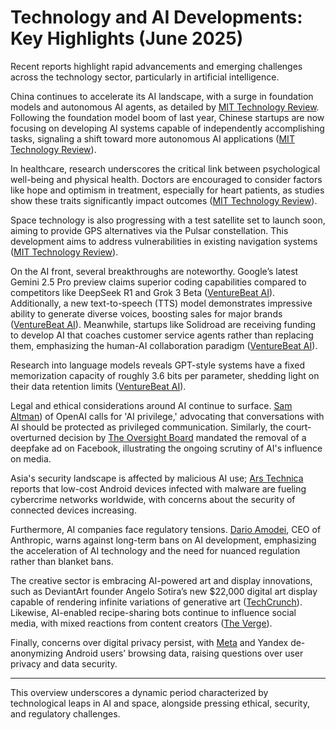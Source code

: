 # Technology and AI Developments: Key Highlights (June 2025)

Recent reports highlight rapid advancements and emerging challenges across the technology sector, particularly in artificial intelligence.

China continues to accelerate its AI landscape, with a surge in foundation models and autonomous AI agents, as detailed by [MIT Technology Review](https://www.technologyreview.com/2025/06/06/1118044/the-download-china-s-ai-agent-boom-and-gps-alternatives). Following the foundation model boom of last year, Chinese startups are now focusing on developing AI systems capable of independently accomplishing tasks, signaling a shift toward more autonomous AI applications ([MIT Technology Review](https://www.technologyreview.com/2025/06/05/1117958/china-ai-agent-boom/)).

In healthcare, research underscores the critical link between psychological well-being and physical health. Doctors are encouraged to consider factors like hope and optimism in treatment, especially for heart patients, as studies show these traits significantly impact outcomes ([MIT Technology Review](https://www.technologyreview.com/2025/06/06/1117937/why-doctors-should-look-for-ways-to-prescribe-hope/)).

Space technology is also progressing with a test satellite set to launch soon, aiming to provide GPS alternatives via the Pulsar constellation. This development aims to address vulnerabilities in existing navigation systems ([MIT Technology Review](https://www.technologyreview.com/2025/06/06/1117978/inside-the-race-to-find-gps-alternatives/)).

On the AI front, several breakthroughs are noteworthy. Google’s latest Gemini 2.5 Pro preview claims superior coding capabilities compared to competitors like DeepSeek R1 and Grok 3 Beta ([VentureBeat AI](https://venturebeat.com/ai/google-claims-gemini-2-5-pro-preview-beats-deepseek-r1-and-grok-3-beta-in-coding-performance/)). Additionally, a new text-to-speech (TTS) model demonstrates impressive ability to generate diverse voices, boosting sales for major brands ([VentureBeat AI](https://venturebeat.com/ai/voice-ai-that-actually-converts-new-tts-model-boosts-sales-15-for-major-brands/)). Meanwhile, startups like Solidroad are receiving funding to develop AI that coaches customer service agents rather than replacing them, emphasizing the human-AI collaboration paradigm ([VentureBeat AI](https://venturebeat.com/ai/solidroad-just-raised-6-5m-to-reinvent-customer-service-with-ai-that-coaches-not-replaces/)).

Research into language models reveals GPT-style systems have a fixed memorization capacity of roughly 3.6 bits per parameter, shedding light on their data retention limits ([VentureBeat AI](https://venturebeat.com/ai/how-much-information-do-llms-really-memorize-now-we-know-thanks-to-meta-google-nvidia-and-cornell/)). 

Legal and ethical considerations around AI continue to surface. [Sam Altman](https://venturebeat.com/ai/sam-altman-calls-for-ai-privilege-as-openai-clarifies-court-order-to-retain-temporary-and-deleted-chatgpt-sessions/)) of OpenAI calls for 'AI privilege,' advocating that conversations with AI should be protected as privileged communication. Similarly, the court-overturned decision by [The Oversight Board](https://www.oversightboard.com/decision/fb-o7ai7uax/) mandated the removal of a deepfake ad on Facebook, illustrating the ongoing scrutiny of AI's influence on media.

Asia's security landscape is affected by malicious AI use; [Ars Technica](https://arstechnica.com/security/2025/06/millions-of-low-cost-android-devices-turn-home-networks-into-crime-platforms/) reports that low-cost Android devices infected with malware are fueling cybercrime networks worldwide, with concerns about the security of connected devices increasing.

Furthermore, AI companies face regulatory tensions. [Dario Amodei](https://nytimes.com/2025/06/05/opinion/anthropic-ceo-regulate-transparency.html), CEO of Anthropic, warns against long-term bans on AI development, emphasizing the acceleration of AI technology and the need for nuanced regulation rather than blanket bans.

The creative sector is embracing AI-powered art and display innovations, such as DeviantArt founder Angelo Sotira’s new $22,000 digital art display capable of rendering infinite variations of generative art ([TechCrunch](https://techcrunch.com/2025/06/05/the-founder-of-deviantart-is-making-a-22000-display-for-digital-art/)). Likewise, AI-enabled recipe-sharing bots continue to influence social media, with mixed reactions from content creators ([The Verge](https://www.eater.com/24443368/instagrams-recipe-sharing-chatbots)).

Finally, concerns over digital privacy persist, with [Meta](https://arstechnica.com/security/2025/06/meta-and-yandex-are-de-anonymizing-android-users-web-browsing-identifiers/) and Yandex de-anonymizing Android users’ browsing data, raising questions over user privacy and data security.

---

This overview underscores a dynamic period characterized by technological leaps in AI and space, alongside pressing ethical, security, and regulatory challenges.
